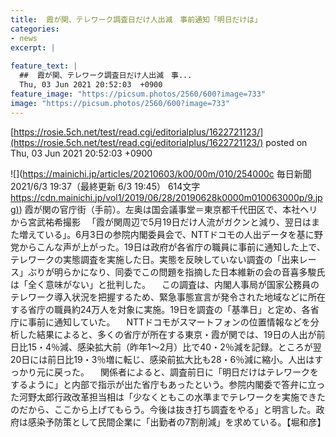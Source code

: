 ```yaml
---
title:  霞が関、テレワーク調査日だけ人出減　事前通知「明日だけは」  
categories:
- news
excerpt: |
  
feature_text: |
  ##  霞が関、テレワーク調査日だけ人出減　事...
  Thu, 03 Jun 2021 20:52:03  +0900
feature_image: "https://picsum.photos/2560/600?image=733"
image: "https://picsum.photos/2560/600?image=733"
---
```


[https://rosie.5ch.net/test/read.cgi/editorialplus/1622721123/](https://rosie.5ch.net/test/read.cgi/editorialplus/1622721123/)
posted on Thu, 03 Jun 2021 20:52:03  +0900

<!--more-->

![](https://mainichi.jp/articles/20210603/k00/00m/010/254000c 毎日新聞 2021/6/3 19:37（最終更新 6/3 19:45） 614文字 [https://cdn.mainichi.jp/vol1/2019/06/28/20190628k0000m010063000p/9.jpg)](https://cdn.mainichi.jp/vol1/2019/06/28/20190628k0000m010063000p/9.jpg)) 霞が関の官庁街（手前）。左奥は国会議事堂＝東京都千代田区で、本社ヘリから宮武祐希撮影 　「霞が関周辺で5月19日だけ人流がガクンと減り、翌日はまた増えている」。6月3日の参院内閣委員会で、NTTドコモの人出データを基に野党からこんな声が上がった。19日は政府が各省庁の職員に事前に通知した上で、テレワークの実態調査を実施した日。実態を反映していない調査の「出来レース」ぶりが明らかになり、同委でこの問題を指摘した日本維新の会の音喜多駿氏は「全く意味がない」と批判した。 　この調査は、内閣人事局が国家公務員のテレワーク導入状況を把握するため、緊急事態宣言が発令された地域などに所在する省庁の職員約24万人を対象に実施。19日を調査の「基準日」と定め、各省庁に事前に通知していた。 　NTTドコモがスマートフォンの位置情報などを分析した結果によると、多くの省庁が所在する東京・霞が関では、19日の人出が前日比15・4％減、感染拡大前（昨年1〜2月）比で40・2％減を記録。ところが翌20日には前日比19・3％増に転じ、感染前拡大比も28・6％減に縮小。人出はすっかり元に戻った。 　関係者によると、調査前日に「明日だけはテレワークをするように」と内部で指示が出た省庁もあったという。参院内閣委で答弁に立った河野太郎行政改革担当相は「少なくともこの水準までテレワークを実施できたのだから、ここから上げてもらう。今後は抜き打ち調査をやる」と明言した。政府は感染予防策として民間企業に「出勤者の7割削減」を求めている。【堀和彦】
